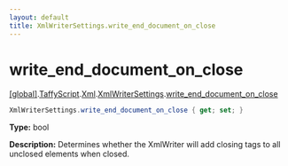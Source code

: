 ```yaml
---
layout: default
title: XmlWriterSettings.write_end_document_on_close
---
```


# write_end_document_on_close

[\[global\]]({{site.baseurl}}/docs/).[TaffyScript]({{site.baseurl}}/docs/TaffyScript/).[Xml]({{site.baseurl}}/docs/TaffyScript/Xml/).[XmlWriterSettings]({{site.baseurl}}/docs/TaffyScript/Xml/XmlWriterSettings/).[write_end_document_on_close]({{site.baseurl}}/docs/TaffyScript/Xml/XmlWriterSettings/write_end_document_on_close/)

```cs
XmlWriterSettings.write_end_document_on_close { get; set; }
```

**Type:** bool

**Description:** Determines whether the XmlWriter will add closing tags to all unclosed elements when closed.
